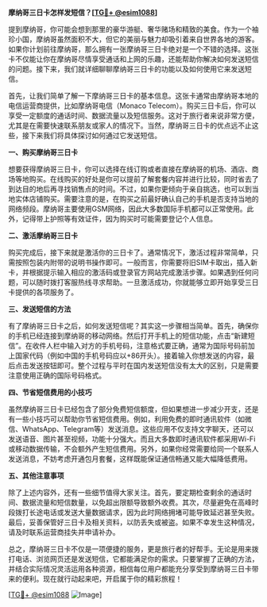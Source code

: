**摩纳哥三日卡怎样发短信？[[TG💪+ @esim1088](https://t.me/s/esim1088)]**

提到摩纳哥，你可能会想到那里的豪华游艇、奢华赌场和精致的美食。作为一个袖珍小国，摩纳哥虽然面积不大，但它的美丽与魅力却吸引着来自世界各地的游客。如果你计划前往摩纳哥，那么拥有一张摩纳哥三日卡绝对是一个不错的选择。这张卡不仅能让你在摩纳哥尽情享受通话和上网的乐趣，还能帮助你解决如何发送短信的问题。接下来，我们就详细聊聊摩纳哥三日卡的功能以及如何使用它来发送短信。

首先，让我们简单了解一下摩纳哥三日卡的基本信息。这张卡通常由摩纳哥本地的电信运营商提供，比如摩纳哥电信（Monaco Telecom）。购买三日卡后，你可以享受一定额度的通话时间、数据流量以及短信服务。这对于旅行者来说非常方便，尤其是在需要快速联系朋友或家人的情况下。当然，摩纳哥三日卡的优点远不止这些，接下来我们将具体探讨如何通过它发送短信。

**一、购买摩纳哥三日卡**

想要获得摩纳哥三日卡，你可以选择在线订购或者直接在摩纳哥的机场、酒店、商场等地购买。在线购买的好处是你可以提前了解套餐内容并进行比较，同时省去了到达目的地后再寻找销售点的时间。不过，如果你更倾向于亲自挑选，也可以到当地实体店铺购买。需要注意的是，在购买之前最好确认自己的手机是否支持当地的网络频段。摩纳哥主要使用GSM网络，因此大多数国际手机都可以正常使用。此外，记得带上护照等有效证件，因为购买时可能需要登记个人信息。

**二、激活摩纳哥三日卡**

购买完成后，接下来就是激活你的三日卡了。通常情况下，激活过程非常简单，只需按照包装内附带的说明书操作即可。一般而言，你需要将旧SIM卡取出，插入新卡，并根据提示输入相应的激活码或登录官方网站完成激活步骤。如果遇到任何问题，可以随时拨打客服热线寻求帮助。一旦激活成功，你就能够立即开始享受三日卡提供的各项服务了。

**三、发送短信的方法**

有了摩纳哥三日卡之后，如何发送短信呢？其实这一步骤相当简单。首先，确保你的手机已经连接到摩纳哥的移动网络。然后打开手机上的短信功能，点击“新建短信”。在收件人栏中输入对方的手机号码，注意格式要正确，通常为国际号码前加上国家代码（例如中国的手机号码应以+86开头）。接着输入你想发送的内容，最后点击发送按钮即可。整个过程与平时在国内发送短信没有太大的区别，只是需要注意使用正确的国际号码格式。

**四、节省短信费用的小技巧**

虽然摩纳哥三日卡已经包含了部分免费短信额度，但如果想进一步减少开支，还是有一些小技巧可以帮助你节省短信费用。例如，利用免费的即时通讯软件（如微信、WhatsApp、Telegram等）发送消息。这些应用不仅支持文字聊天，还可以发送语音、图片甚至视频，功能十分强大。而且大多数即时通讯软件都采用Wi-Fi或移动数据传输，不会额外产生短信费用。另外，如果你经常需要给同一个联系人发送消息，不妨考虑开通包月套餐，这样既能保证通信畅通又能大幅降低费用。

**五、其他注意事项**

除了上述内容外，还有一些细节值得大家关注。首先，要定期检查剩余的通话时间、数据流量和短信数量，以免超出限额导致额外收费。其次，尽量避免在高峰时段拨打长途电话或发送大量数据请求，因为此时网络拥堵可能导致延迟甚至失败。最后，妥善保管好三日卡及相关资料，以防丢失或被盗。如果不幸发生这种情况，请及时联系运营商挂失并申请补办。

总之，摩纳哥三日卡不仅是一项便捷的服务，更是旅行者的好帮手。无论是用来拨打电话、浏览网页还是发送短信，它都能满足你的需求。只要掌握了正确的方法，并结合实际情况灵活运用各种资源，相信每位用户都能充分享受到摩纳哥三日卡带来的便利。现在就行动起来吧，开启属于你的精彩旅程！

[[TG💪+ @esim1088](https://t.me/s/esim1088) ![Image](https://i.postimg.cc/4NQfJmqS/Snipaste-2025-05-13-00-14-12.png)]